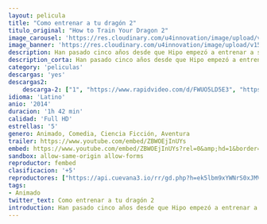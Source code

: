 ```yaml
---
layout: pelicula
title: "Como entrenar a tu dragón 2"
titulo_original: "How to Train Your Dragon 2"
image_carousel: 'https://res.cloudinary.com/u4innovation/image/upload/v1559427389/dragon2-poster-min_uaickn.jpg'
image_banner: 'https://res.cloudinary.com/u4innovation/image/upload/v1559427390/dragon2-banner-min_zk6mqw.jpg'
description: Han pasado cinco años desde que Hipo empezó a entrenar a su dragón, rompiendo la tradición vikinga de cazarlos. Astrid y el resto de la pandilla han conseguido difundir en la isla un nuevo deporte, las carreras de dragones. Mientras realizan una carrera, atraviesan los cielos llegando a territorios inhóspitos, donde nadie antes ha estado. Durante un viaje descubren una cueva cubierta de hielo que resulta ser el refugio de cientos de dragones salvajes, a los que cuida un misterioso guardián.
description_corta: Han pasado cinco años desde que Hipo empezó a entrenar a su dragón, rompiendo la tradición vikinga de cazarlos. Astrid y el resto de la pandilla han conseguido difundir en la isla un nuevo deporte, las carreras de dragones. Mientras realizan una carrera, atraviesan los cielos llegando a territorios inhóspitos, donde nadie antes ha estado. Durante un viaje descubren una cueva cubierta de hielo que resulta ser el refugio de cientos de dragones salvajes, a los que cuida un misterioso guardián.
category: 'peliculas'
descargas: 'yes'
descargas2:
    descarga-2: ["1", "https://www.rapidvideo.com/d/FWUO5LD5E3", "https://www.google.com/s2/favicons?domain=www.rapidvideo.com","RapidVideo","https://res.cloudinary.com/imbriitneysam/image/upload/v1541473684/mexico.png", "Latino", "Full HD"]
idioma: 'Latino'
anio: '2014'
duracion: '1h 42 min'
calidad: 'Full HD'
estrellas: '5'
genero: Animado, Comedia, Ciencia Ficción, Aventura
trailer: https://www.youtube.com/embed/ZBWOEjInUYs
embed: https://www.youtube.com/embed/ZBWOEjInUYs?rel=0&amp;hd=1&border=0&wmode=opaque&enablejsapi=1&modestbranding=1&controls=1&showinfo=1
sandbox: allow-same-origin allow-forms
reproductor: fembed
clasificacion: '+5'
reproductores: ["https://api.cuevana3.io/rr/gd.php?h=ek5lbm9xYWNrS0xJMVp5b21KREk0dFBLbjVkaHhkRGdrOG1jbnBpUnhhS1Z1NWlIcmNUYXRLWFZwS21udUx1NDFaeUtpSXl0MU1IU3o1dG9xSytPM3J5U3FadVkyUT09"]
tags:
- Animado
twitter_text: Como entrenar a tu dragón 2
introduction: Han pasado cinco años desde que Hipo empezó a entrenar a su dragón, rompiendo la tradición vikinga de cazarlos. Astrid y el resto de la pandilla han conseguido difundir en la isla un nuevo deporte, las carreras de dragones. Mientras realizan una carrera, atraviesan los cielos llegando a territorios inhóspitos, donde nadie antes ha estado. Durante un viaje descubren una cueva cubierta de hielo que resulta ser el refugio de cientos de dragones salvajes, a los que cuida un misterioso guardián.
---
```












